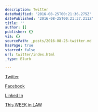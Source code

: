 ```yaml
---
description: Twitter
dateModified: '2016-08-25T00:21:36.275Z'
datePublished: '2016-08-25T00:21:37.211Z'
title: ''
author: []
publisher: {}
via: {}
sourcePath: _posts/2016-08-25-twitter.md
hasPage: true
starred: false
url: twitter/index.html
_type: Blurb

---
```

[Twitter][0]

[Facebook][1]

[Linked In][2]

[This WEEK in LAW][3]

[0]: http://twitter.com/dhowell "Twitter"
[1]: http://facebook.com/denisehowell "Facebook"
[2]: https://www.linkedin.com/in/denisehowell "LinkedIn"
[3]: http://twit.tv/twil "TWiL"